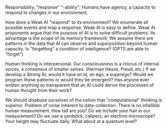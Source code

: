 Responsibility, "response" "-ability"; Humans have agency, a capacity to respond to changes in our environment. 

How does a Weak AI "respond" to its environment? We enumerate all possible events and map a response. Weak AI is easy to define. Weak AI proponents argue that the purpose of AI is to solve difficult problems. Its advantage is the scope of its memory framework; We assume there are patterns in the data that AI can observe and superposition beyond human capacity. Is "forgetting" a condition of intelligence? (GPTS are able to "forget")

Human thinking is interpersonal. Our consciousness is a chorus of internal voices, a consensus of smaller selves. (Herman Hesse, Freud, etc.) If we develop a Strong AI, would it have an id, an ego, a superego? Would we program these patterns or would they be emergent? Has anyone ever written anything so transparent that an AI could derive the processes of human thought from their work?

We should disabuse ourselves of the notion that "computational" thinking is superior. Problem of noise inherent to data-collection. There is no infallible human measurement. How tall are you? Do we include your hair in our measurement? Do we use a yardstick, calipers, an electron microscope? Your height may fluctuate daily. What about at a quantum level?



